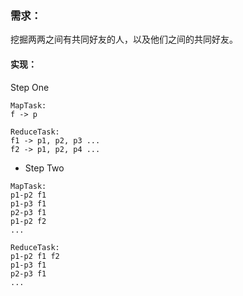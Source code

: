 ### 需求：
挖掘两两之间有共同好友的人，以及他们之间的共同好友。

#### 实现：
Step One
```
MapTask: 
f -> p

ReduceTask: 
f1 -> p1, p2, p3 ...
f2 -> p1, p2, p4 ...
```

- Step Two
```
MapTask: 
p1-p2 f1
p1-p3 f1
p2-p3 f1
p1-p2 f2
...

ReduceTask:
p1-p2 f1 f2
p1-p3 f1
p2-p3 f1
...
```
